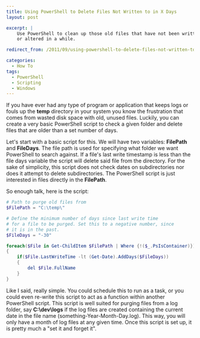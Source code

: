 ```yaml
---
title: Using PowerShell to Delete Files Not Written to in X Days
layout: post

excerpt: |
    Use PowerShell to clean up those old files that have not been written to
    or altered in a while.

redirect_from: /2011/09/using-powershell-to-delete-files-not-written-to-in-x-days/

categories:
  - How To
tags:
  - PowerShell
  - Scripting
  - Windows
---
```


If you have ever had any type of program or application that keeps logs or fouls
up the **temp** directory in your system you know the frustration that comes
from wasted disk space with old, unused files. Luckily, you can create a very
basic PowerShell script to check a given folder and delete files that are older
than a set number of days.

Let's start with a basic script for this. We will have two variables:
**FilePath** and **FileDays**. The file path is used for specifying what folder
we want PowerShell to search against. If a file's last write timestamp is less
than the file days variable the script will delete said file from the directory.
For the sake of simplicity, this script does not check dates on subdirectories
nor does it attempt to delete subdirectories. The PowerShell script is just
interested in files directly in the **FilePath**.

So enough talk, here is the script:

```powershell
# Path to purge old files from
$FilePath = "C:\temp\"

# Define the minimum number of days since last write time
# for a file to be purged. Set this to a negative number, since
# it is in the past.
$FileDays = "-30"

foreach($File in Get-ChildItem $FilePath | Where {!($_.PsIsContainer)})
{
    if($File.LastWriteTime -lt (Get-Date).AddDays($FileDays))
    {
        del $File.FullName
    }
}
```

Like I said, really simple. You could schedule this to run as a task, or you
could even re-write this script to act as a function within another PowerShell
script. This script is well suited for purging files from a log folder, say
**C:\dev\logs** if the log files are created containing the current date in the
file name (something-Year-Month-Day.log). This way, you will only have a month
of log files at any given time. Once this script is set up, it is pretty much a
"set it and forget it".
